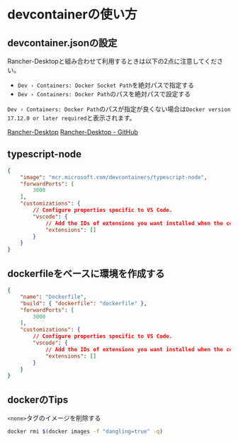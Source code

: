 # devcontainerの使い方

## devcontainer.jsonの設定

Rancher-Desktopと組み合わせて利用するときは以下の2点に注意してください。

- `Dev › Containers: Docker Socket Path`を絶対パスで指定する
- `Dev › Containers: Docker Path`のパスを絶対パスで設定する

`Dev › Containers: Docker Path`のパスが指定が良くない場合は`Docker version 17.12.0 or later required`と表示されます。

[Rancher-Desktop](https://rancherdesktop.io/)
[Rancher-Desktop - GitHub](https://github.com/rancher-sandbox/rancher-desktop)

## typescript-node

```json
{
    "image": "mcr.microsoft.com/devcontainers/typescript-node",
    "forwardPorts": [
        3000
    ],
    "customizations": {
        // Configure properties specific to VS Code.
        "vscode": {
            // Add the IDs of extensions you want installed when the container is created.
            "extensions": []
        }
    }
}
```

## dockerfileをベースに環境を作成する

```json
{
    "name": "Dockerfile",
    "build": { "dockerfile": "dockerfile" },
    "forwardPorts": [
        3000
    ],
    "customizations": {
        // Configure properties specific to VS Code.
        "vscode": {
            // Add the IDs of extensions you want installed when the container is created.
            "extensions": []
        }
    }
}
```

## dockerのTips

`<none>`タグのイメージを削除する

```bash
docker rmi $(docker images -f "dangling=true" -q)
```
